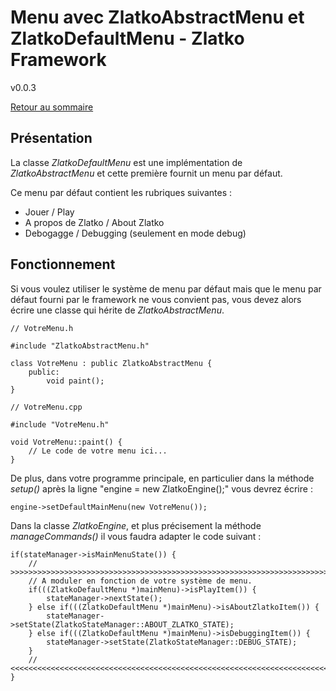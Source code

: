 
# Menu avec ZlatkoAbstractMenu et ZlatkoDefaultMenu - Zlatko Framework

v0.0.3

[Retour au sommaire](../README.MD)

## Présentation

La classe *ZlatkoDefaultMenu* est une implémentation de *ZlatkoAbstractMenu* et cette première fournit un menu par défaut.

Ce menu par défaut contient les rubriques suivantes :
* Jouer / Play
* A propos de Zlatko / About Zlatko
* Debogagge / Debugging (seulement en mode debug)

## Fonctionnement

Si vous voulez utiliser le système de menu par défaut mais que le menu par défaut fourni par le framework ne vous convient pas, vous devez alors écrire une classe qui hérite de *ZlatkoAbstractMenu*.

    // VotreMenu.h
    
    #include "ZlatkoAbstractMenu.h"
    
    class VotreMenu : public ZlatkoAbstractMenu {
        public:
            void paint();
    }
    
    // VotreMenu.cpp
    
    #include "VotreMenu.h"
    
    void VotreMenu::paint() {
    	// Le code de votre menu ici...
    }

De plus, dans votre programme principale, en particulier dans la méthode *setup()* après la ligne "engine = new ZlatkoEngine();" vous devrez écrire :

    engine->setDefaultMainMenu(new VotreMenu());

Dans la classe *ZlatkoEngine*, et plus précisement la méthode *manageCommands()* il vous faudra adapter le code suivant :

    if(stateManager->isMainMenuState()) {
        // >>>>>>>>>>>>>>>>>>>>>>>>>>>>>>>>>>>>>>>>>>>>>>>>>>>>>>>>>>>>>>>>>>>>>>>>>>>>>>>>
        // A moduler en fonction de votre système de menu.
        if(((ZlatkoDefaultMenu *)mainMenu)->isPlayItem()) {
            stateManager->nextState();
        } else if(((ZlatkoDefaultMenu *)mainMenu)->isAboutZlatkoItem()) {
            stateManager->setState(ZlatkoStateManager::ABOUT_ZLATKO_STATE);
        } else if(((ZlatkoDefaultMenu *)mainMenu)->isDebuggingItem()) {
            stateManager->setState(ZlatkoStateManager::DEBUG_STATE);
        }
        // <<<<<<<<<<<<<<<<<<<<<<<<<<<<<<<<<<<<<<<<<<<<<<<<<<<<<<<<<<<<<<<<<<<<<<<<<<<<<<<<
    }
